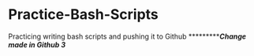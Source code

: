 # Practice-Bash-Scripts
Practicing writing bash scripts and pushing it to Github
****************************Change made in Github 3*******************

